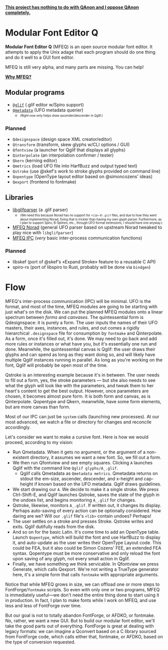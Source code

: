 [**This project has nothing to do with QAnon and I oppose QAnon completely.**](https://github.com/mfeq/mfeq/blob/master/doc/QAnon.md)

# Modular Font Editor Q

**Modular Font Editor Q** (MFEQ) is an open source modular font editor. It attempts to apply the Unix adage that each program should do one thing and do it well to a GUI font editor.

MFEQ is still very alpha, and many parts are missing. You can help!

**[Why MFEQ?](https://github.com/mfeq/mfeq/blob/master/doc/Why.md)**

## Modular programs

* [`Qglif`](https://github.com/mfeq/Qglif) (.glif editor w/Spiro support)
* [`Qmetadata`](https://github.com/mfeq/Qmetadata) (UFO metadata querier)
  * <sub><sup>(Right now only helps draw ascender/descender in Qglif.)</sup></sub>


### Planned

* `Qdesignspace` (design space XML creator/editor)
* `Qtransform` (transform, skew glyphs w/CLI options / GUI)
* `Qfontview` (a launcher for Qglif that displays all glyphs)
* `Qinterpolate` (an interpolation confirmer / tester)
* `Qkern` (kerning editor)
* `Qmetrics` (load UFO file into HarfBuzz and output typed text)
* `Qstroke` (use @skef's work to stroke glyphs provided on command line)
* `Qopentype` (OpenType layout editor based on @simoncozens' ideas)
* `Qexport` (frontend to fontmake)

## Libraries

* [libglifparser](https://github.com/mfeq/glifparser) (a .glif parser)
  * <sub><sup>(We need this because Norad has no support for `<lib>` in `.glif` files, and due to how they went about implementing Norad, fixing that is trickier than having my own glyph parser. Furthermore, as I plan to support Spiro, B-Splines, etc., through UFO format extensions, I should have one anyway.)</sup></sub>
* [MFEQ Norad](https://github.com/mfeq/norad) (general UFO parser based on upstream Norad tweaked to play nice with `libglifparser`)
* [MFEQ IPC](https://github.com/mfeq/ipc) (_very_ basic inter-process communication functions)

### Planned

* libskef (port of @skef's &laquo;Expand Stroke&raquo; feature to a reusable C API)
* spiro-rs (port of libspiro to Rust, probably will be done via `bindgen`)

# Flow

MFEQ's inter-process communication (IPC) will be minimal. UFO is the format, and most of the time, MFEQ modules are going to be starting with just what's on the disk. We can put the planned MFEQ modules onto a linear spectrum between _forms_ and _canvases_. The quintessential form is Qdesignspace: it is purely a form. The user inputs the names of their UFO masters, their axes, instances, and rules, and out comes a rigidly hierarchical `.designspace` file for consumption by `fontmake` and Qinterpolate. As a form, once it's filled out, it's done. We may need to go back and add more rules or instances or what have you, but it's essentially one run and done. Meanwhile, the quintessential canvas is Qglif: the user draws their glyphs and can spend as long as they want doing so, and will likely have multiple Qglif instances running in parallel. As long as you're working on the font, Qglif will probably be open most of the time.

Qstroke is an interesting example because it's in between. The user needs to fill out a form, yes, the stroke parameters &mdash; but she also needs to see what the glyph will look like with the parameters, and tweak them to her heart's content to get the best output. However, once parameters are chosen, it becomes almost pure form. It is both form and canvas, as is Qinterpolate. Qopentype and Qkern, meanwhile, have some form elements, but are more canvas than form.

Most of our IPC can just be `system` calls (launching new processes). At our most advanced, we watch a file or directory for changes and reconcile accordingly.

Let's consider we want to make a cursive font. Here is how we would proceed, according to my vision:

* Run Qmetadata. When it gets no argument, or the argument of a non-existent directory, it assumes we want a new font. So, we fill out a form.
* We then run Qfontview and see empty squares. Clicking `A` launches Qglif with the command line `Qglif glyphs/A_.glif`.
  * Qglif calls Qmetadata as `Qmetadata metrics`. Qmetadata returns on stdout the em-size, ascender, descender, and x-height and cap-height if known based on the UFO metadata. Qglif draws guidelines.
* We start drawing our `A`. We decide to make it a single stroke. We press Ctrl-Shift-E, and Qglif launches Qstroke, saves the state of the glyph in the undoes list, and begins monitoring `A_.glif` for changes.
* Qstroke, likewise, monitors `A_.glif`. If written out, it changes its display. Perhaps auto-saving of every action can be optionally considered. How daring are we? Will our `.glif` file's `<lib>` contain undoes? Perhaps!
* The user settles on a stroke and presses Stroke. Qstroke writes and exits. Qglif dutifully reads from the disk.
* And so on for the basic Latin. It's come time to add an OpenType table. Launch `Qopentype`, which will build the font and use HarfBuzz to display it, and auto-update as the user writes their OpenType Layout code. This could be FEA, but it also could be Simon Cozens' FEE, an extended FEA syntax. Qopentype must be more conservative and only reload the font upon saving of any glyph, not every small action in Qglif.
* Finally, we have something we think servicable. In Qfontview we press Generate, which calls Qexport. We're not writing a TrueType generator here, it's a simple form that calls `fontmake` with appropriate arguments.

Notice that while MFEQ grows in size, we can offload one or more steps to FontForge/`fontmake` scripts. So even with only one or two programs, MFEQ is immediately useful&mdash;we don't need the entire thing done to start using it in production. In fact, I plan to make fonts while I work on MFEQ, and use less and less of FontForge over time.

But our goal is not to totally abandon FontForge, or AFDKO, or fontmake. No, rather, we want a new GUI. But to build our modular font editor, we'll take the good parts out of everything. FontForge is great at dealing with legacy formats: we can imagine a Qconvert based on a C library sourced from FontForge code, which calls either that, fontmake, or AFDKO, based on the type of conversion requested.

